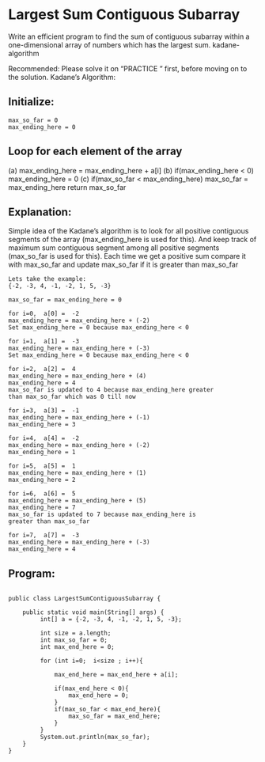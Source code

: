 # Largest Sum Contiguous Subarray
Write an efficient program to find the sum of contiguous subarray within a one-dimensional array of numbers which has the largest sum.
kadane-algorithm

Recommended: Please solve it on “PRACTICE ” first, before moving on to the solution.
Kadane’s Algorithm:

## Initialize:
    max_so_far = 0
    max_ending_here = 0

## Loop for each element of the array
  (a) max_ending_here = max_ending_here + a[i]
  (b) if(max_ending_here < 0)
            max_ending_here = 0
  (c) if(max_so_far < max_ending_here)
            max_so_far = max_ending_here
return max_so_far
## Explanation:
Simple idea of the Kadane’s algorithm is to look for all positive contiguous segments of the array (max_ending_here is used for this). And keep track of maximum sum contiguous segment among all positive segments (max_so_far is used for this). Each time we get a positive sum compare it with max_so_far and update max_so_far if it is greater than max_so_far

    Lets take the example:
    {-2, -3, 4, -1, -2, 1, 5, -3}

    max_so_far = max_ending_here = 0

    for i=0,  a[0] =  -2
    max_ending_here = max_ending_here + (-2)
    Set max_ending_here = 0 because max_ending_here < 0

    for i=1,  a[1] =  -3
    max_ending_here = max_ending_here + (-3)
    Set max_ending_here = 0 because max_ending_here < 0

    for i=2,  a[2] =  4
    max_ending_here = max_ending_here + (4)
    max_ending_here = 4
    max_so_far is updated to 4 because max_ending_here greater 
    than max_so_far which was 0 till now

    for i=3,  a[3] =  -1
    max_ending_here = max_ending_here + (-1)
    max_ending_here = 3

    for i=4,  a[4] =  -2
    max_ending_here = max_ending_here + (-2)
    max_ending_here = 1

    for i=5,  a[5] =  1
    max_ending_here = max_ending_here + (1)
    max_ending_here = 2

    for i=6,  a[6] =  5
    max_ending_here = max_ending_here + (5)
    max_ending_here = 7
    max_so_far is updated to 7 because max_ending_here is 
    greater than max_so_far

    for i=7,  a[7] =  -3
    max_ending_here = max_ending_here + (-3)
    max_ending_here = 4
## Program:

```

public class LargestSumContiguousSubarray {

	public static void main(String[] args) {
		 int[] a = {-2, -3, 4, -1, -2, 1, 5, -3};
		 
		 int size = a.length;
		 int max_so_far = 0;
		 int max_end_here = 0;
		 
		 for (int i=0;  i<size ; i++){
			 
			 max_end_here = max_end_here + a[i];
			 
			 if(max_end_here < 0){
				 max_end_here = 0;
			 }
			 if(max_so_far < max_end_here){
				 max_so_far = max_end_here;
			 }
		 }
		 System.out.println(max_so_far);
	}
}

```

